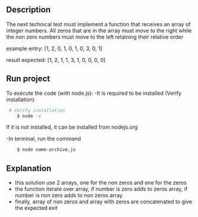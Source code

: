 ## Description
The next technical test must implement a function that receives an array of integer numbers. 
All zeros that are in the array must move to the right while the non zero numbers 
must move to the left retaining their relative order

example entry:
[1, 2, 0, 1, 0, 1, 0, 3, 0, 1]

result expected:
[1, 2, 1, 1, 3, 1, 0, 0, 0, 0]

## Run project
To execute the code (with node.js):
-It is required to be installed
    (Verify installation) 

```bash
 # Verify installation
    $ node -v
```
      
If it is not installed, it can be installed from nodejs.org

-In terminal, run the command

```bash
    $ node name-archive.js
```

## Explanation 
- this solution use 2 arrays, one for the non zeros and one for the zeros
- the function iterate over array, if number is zero adds to zeros array, if number is non zero adds to non zeros array
- finally, array of non zeros and array with zeros are concatenated to give the expected exit

